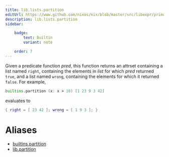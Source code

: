 ```yaml
---
title: lib.lists.partition
editUrl: https://www.github.com/nixos/nix/blob/master/src/libexpr/primops.cc
description: lib.lists.partition
sidebar:

    badge:
        text: Builtin
        variant: note

    order: 7
---
```


Given a predicate function *pred*, this function returns an
attrset containing a list named `right`, containing the elements
in *list* for which *pred* returned `true`, and a list named
`wrong`, containing the elements for which it returned
`false`. For example,

```nix
builtins.partition (x: x > 10) [1 23 9 3 42]
```

evaluates to

```nix
{ right = [ 23 42 ]; wrong = [ 1 9 3 ]; }
```


# Aliases

- [builtins.partition](./reference/builtins/builtins-partition)
- [lib.partition](./reference/lib/lib-partition)


